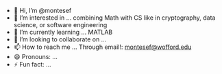 - 👋 Hi, I’m @montesef
- 👀 I’m interested in ... combining Math with CS like in cryptography, data science, or software engineering
- 🌱 I’m currently learning ... MATLAB
- 💞️ I’m looking to collaborate on ...
- 📫 How to reach me ... Through email!: montesef@wofford.edu
- 😄 Pronouns: ...
- ⚡ Fun fact: ...

<!---
montesef/montesef is a ✨ special ✨ repository because its `README.md` (this file) appears on your GitHub profile.
You can click the Preview link to take a look at your changes.
--->
